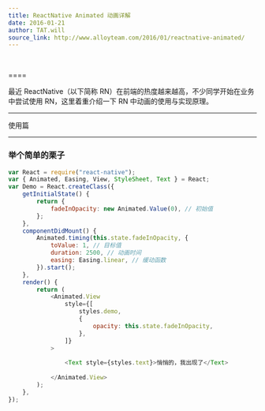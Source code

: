 ```yaml
---
title: ReactNative Animated 动画详解
date: 2016-01-21
author: TAT.will
source_link: http://www.alloyteam.com/2016/01/reactnative-animated/
---
```


<!-- {% raw %} - for jekyll -->

   

====

最近 ReactNative（以下简称 RN）在前端的热度越来越高，不少同学开始在业务中尝试使用 RN，这里着重介绍一下 RN 中动画的使用与实现原理。

* * *

使用篇  

* * *

### 举个简单的栗子

```javascript
var React = require("react-native");
var { Animated, Easing, View, StyleSheet, Text } = React;
var Demo = React.createClass({
    getInitialState() {
        return {
            fadeInOpacity: new Animated.Value(0), // 初始值
        };
    },
    componentDidMount() {
        Animated.timing(this.state.fadeInOpacity, {
            toValue: 1, // 目标值
            duration: 2500, // 动画时间
            easing: Easing.linear, // 缓动函数
        }).start();
    },
    render() {
        return (
            <Animated.View
                style={[
                    styles.demo,
                    {
                        opacity: this.state.fadeInOpacity,
                    },
                ]}
            >
                                
                <Text style={styles.text}>悄悄的，我出现了</Text>
                            
            </Animated.View>
        );
    },
});
```


<!-- {% endraw %} - for jekyll -->